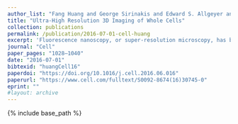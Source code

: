 ```yaml
---
author_list: "Fang Huang and George Sirinakis and Edward S. Allgeyer and Lena K. Schroeder and Whitney C. Duim and Emil B. Kromann and Thomy Phan and Felix E. Rivera-Molina and Jordan R. Myers and Irnov Irnov and Mark Lessard and Yongdeng Zhang and Mary Ann Handel and Christine Jacobs-Wagner and C. Patrick Lusk and James E. Rothman and Derek Toomre and Martin J. Booth and Joerg Bewersdorf"
title: "Ultra-High Resolution 3D Imaging of Whole Cells"
collection: publications
permalink: /publication/2016-07-01-cell-huang
excerpt: 'Fluorescence nanoscopy, or super-resolution microscopy, has become an important tool in cell biological research. However, because of its usually inferior resolution in the depth direction (50–80 nm) and rapidly deteriorating resolution in thick samples, its practical biological application has been effectively limited to two dimensions and thin samples. Here, we present the development of whole-cell 4Pi single-molecule switching nanoscopy (W-4PiSMSN), an optical nanoscope that allows imaging of three-dimensional (3D) structures at 10- to 20-nm resolution throughout entire mammalian cells. We demonstrate the wide applicability of W-4PiSMSN across diverse research fields by imaging complex molecular architectures ranging from bacteriophages to nuclear pores, cilia, and synaptonemal complexes in large 3D cellular volumes.'
journal: "Cell"
paper_pages: "1028–1040"
date: "2016-07-01"
bibtexid: "huangCell16"
paperdoi: "https://doi.org/10.1016/j.cell.2016.06.016"
paperurl: "https://www.cell.com/fulltext/S0092-8674(16)30745-0"
eprint: ""
#layout: archive
---
```


{% include base_path %}

